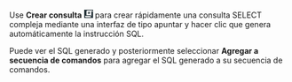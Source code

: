 Use **Crear consulta** ![Build query icon](Images/nsa1692141328702.png) para crear rápidamente una consulta SELECT compleja mediante una interfaz de tipo apuntar y hacer clic que genera automáticamente la instrucción SQL.

Puede ver el SQL generado y posteriormente seleccionar **Agregar a secuencia de comandos** para agregar el SQL generado a su secuencia de comandos.

